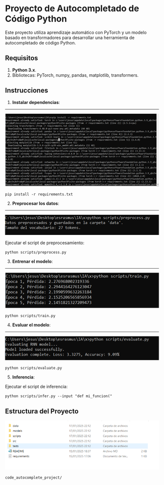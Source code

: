 
# Proyecto de Autocompletado de Código Python

Este proyecto utiliza aprendizaje automático con PyTorch y un modelo basado en transformadores para desarrollar una herramienta de autocompletado de código Python.

## Requisitos

1. **Python 3.x**.
2. Bibliotecas: PyTorch, numpy, pandas, matplotlib, transformers.

## Instrucciones

1. **Instalar dependencias**:
---
 ![Training Loss](image/Imagen1.png)


```
pip install -r requirements.txt
```

2. **Preprocesar los datos**:
---
![Training Loss](image/Imagen2.png)

Ejecutar el script de preprocesamiento:

```
python scripts/preprocess.py
```

3. **Entrenar el modelo**:
---
![Training Loss](image/Imagen3.png)
```
python scripts/train.py
```

4. **Evaluar el modelo**:
---
![Training Loss](image/Imagen4.png)
```
python scripts/evaluate.py
```

5. **Inferencia**:

Ejecutar el script de inferencia:

```
python scripts/infer.py --input "def mi_funcion("
```

## Estructura del Proyecto
![Training Loss](image/Imagen5.PNG)
```
code_autocomplete_project/

